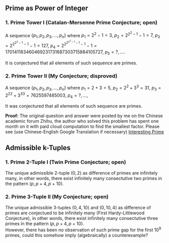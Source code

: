 
## Prime as Power of Integer
### 1. Prime Tower I (Catalan-Mersenne Prime Conjecture; open)
A sequence $\lbrace p_1, p_2, p_3, ..., p_n \rbrace$ where
$p_1=2^2-1=3,$
$p_2=2^{2^2-1}-1=7,$ 
$p_3=2^{2^{2^2-1}-1}-1=127,$
$p_4=2^{2^{2^{2^2-1}-1}-1}-1=170141183460469231731687303715884105727,$
$p_5=?, ....$
<p/>
It is conjectured that all elements of such sequence are primes.
<p/>

### 2. Prime Tower II (My Conjecture; disproved)
A sequence $\lbrace p_1, p_2, p_3, ..., p_n \rbrace$ where
$p_1=2+3=5,$
$p_2=2^{2}+3^{3}=31,$
$p_3={2^2}^{2}+{3^3}^{3}=7625597485003,$
$p_4=?,...,$
<p/>
It was conjectured that all elements of such sequence are primes.
<p/>

<strong>Proof:</strong> The original question and answer were posted by me on the Chinese academic forum Zhihu, the author who solved this problem has spent one month on it with paid cloud computation to find the smallest factor. 
Please see (use Chinese-English Google Translation if necessary)
<a href="https://www.zhihu.com/question/512482114"> Interesting Prime </a>


## Admissible k-Tuples

### 1. Prime 2-Tuple I (Twin Prime Conjecture; open)
The unique adimissible 2-tuple $(0,2)$ as difference of primes are infinitely many, in other words, there exist infinitely many consectutive two primes in the pattern $(p, p+4, p+10)$.


### 2. Prime 3-Tuple II (My Conjecture; open)
The unique admissible 3-tuples $(0,4,10)$ and $(0,10,4)$ as difference of primes are conjectued to be infinitely many (First Hardy-Littlewood Conjecture), in other words, there exist infinitely many consectutive three primes in the pattern $(p, p+4, p+10)$.
<br/>
However, there has been no observation of such prime gap for the first $10^9$ primes, could this somehow imply (algebraically) a counterexample?

<p/>
<html lang="en">
<head>
<meta http-equiv="content-type" content="text/html; charset=utf-8">
<script type="text/javascript" charset="utf-8" src="
https://cdn.mathjax.org/mathjax/latest/MathJax.js?config=TeX-AMS-MML_HTMLorMML,
https://vincenttam.github.io/javascripts/MathJaxLocal.js"></script>
</head>

